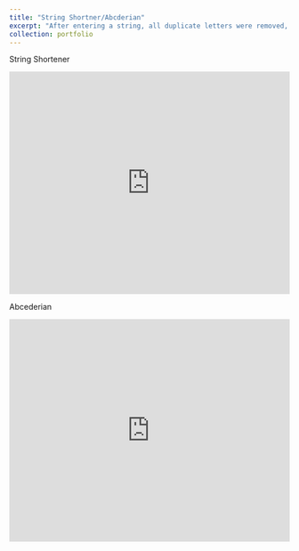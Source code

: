 ```yaml
---
title: "String Shortner/Abcderian"
excerpt: "After entering a string, all duplicate letters were removed, as well as all vowels that didnt start the word/Tells if a string is an abcderian.<br/><img src='strings.png'>"
collection: portfolio
---
```





String Shortener



<iframe height="400px" width="100%" src="https://repl.it/@LiamKeaggy/string-shortener?lite=true" scrolling="no" frameborder="no" allowtransparency="true" allowfullscreen="true" sandbox="allow-forms allow-pointer-lock allow-popups allow-same-origin allow-scripts allow-modals"></iframe>

Abcederian



<iframe height="400px" width="100%" src="https://repl.it/@LiamKeaggy/abcedarien?lite=true" scrolling="no" frameborder="no" allowtransparency="true" allowfullscreen="true" sandbox="allow-forms allow-pointer-lock allow-popups allow-same-origin allow-scripts allow-modals"></iframe>
